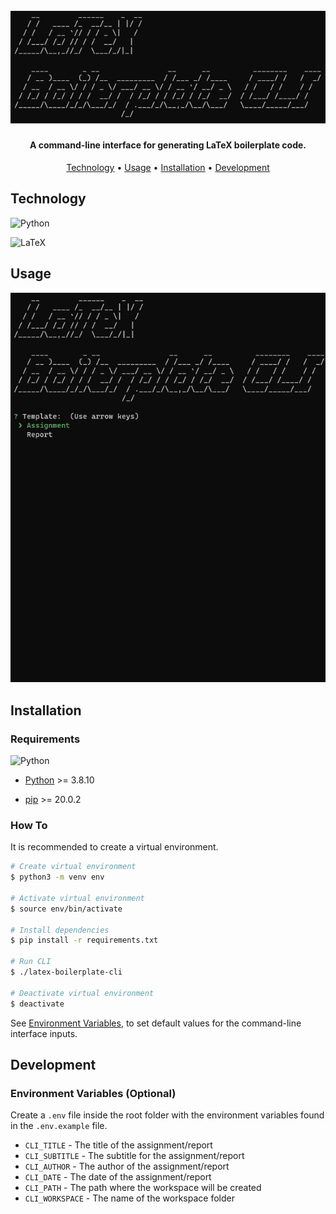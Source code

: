 <h1 align="center">
   <br>
   <a href="https://github.com/magnusnor/latex-boilerplate-cli"><img src="public/logo.png" alt="LaTeX Boilerplate CLI" width="600"></a>
   <br>
</h1>

<h4 align="center">A command-line interface for generating LaTeX boilerplate code.</h4>

<p align="center">
    <a href="#technology">Technology</a> •
    <a href="#usage">Usage</a> •
    <a href="#installation">Installation</a> •
    <a href="#development">Development</a>
</p>


## Technology

![Python](https://img.shields.io/badge/python-3670A0?style=for-the-badge&logo=python&logoColor=ffdd54)

![LaTeX](https://img.shields.io/badge/latex-%23008080.svg?style=for-the-badge&logo=latex&logoColor=white)

## Usage

![LaTeX Boilerplate CLI Demo](public/demo.gif)

## Installation

### Requirements

![Python](https://img.shields.io/badge/python-3670A0?style=for-the-badge&logo=python&logoColor=ffdd54)

- [Python](https://www.python.org/) >= 3.8.10

- [pip](https://pip.pypa.io/en/stable/installation/) >= 20.0.2

### How To
It is recommended to create a virtual environment.

```bash
# Create virtual environment
$ python3 -m venv env

# Activate virtual environment
$ source env/bin/activate

# Install dependencies
$ pip install -r requirements.txt

# Run CLI
$ ./latex-boilerplate-cli

# Deactivate virtual environment
$ deactivate
```

See <a href="#environment-variables">Environment Variables</a>, to set default values for the command-line interface inputs.

## Development

### Environment Variables (Optional)

Create a `.env` file inside the root folder with the environment variables found in the `.env.example` file.

- `CLI_TITLE` - The title of the assignment/report
- `CLI_SUBTITLE` - The subtitle for the assignment/report
- `CLI_AUTHOR` - The author of the assignment/report
- `CLI_DATE` - The date of the assignment/report
- `CLI_PATH` - The path where the workspace will be created
- `CLI_WORKSPACE` - The name of the workspace folder